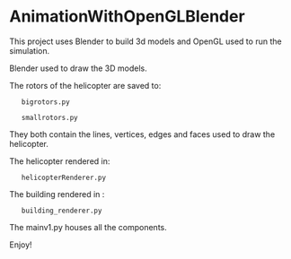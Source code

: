 # AnimationWithOpenGLBlender
This project uses Blender to build 3d models and OpenGL used to run the simulation.

Blender used to draw the 3D models.

The rotors of the helicopter are saved to:

       bigrotors.py
       
       smallrotors.py
       
They both contain the lines, vertices, edges and faces used to draw the helicopter.

The helicopter rendered in:

       helicopterRenderer.py

The building rendered in :

       building_renderer.py

The mainv1.py houses all the components.

Enjoy!
